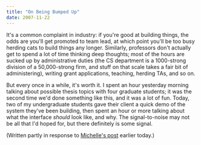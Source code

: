 ```yaml
---
title: "On Being Bumped Up"
date: 2007-11-22
---
```

It's a common complaint in industry: if you're good at building things, the odds are you'll get promoted to team lead, at which point you'll be too busy herding cats to build things any longer. Similarly, professors don't actually get to spend a lot of time thinking deep thoughts; most of the hours are sucked up by administrative duties (the CS department is a 1000-strong division of a 50,000-strong firm, and stuff on that scale takes a fair bit of administering), writing grant applications, teaching, herding TAs, and so on.

But every once in a while, it's worth it. I spent an hour yesterday morning talking about possible thesis topics with four graduate students; it was the second time we'd done something like this, and it was a lot of fun. Today, two of my undergraduate students gave their client a quick demo of the system they've been building, then spent an hour or more talking about what the interface <em>should</em> look like, and why. The signal-to-noise may not be all that I'd hoped for, but there definitely is some signal.

(Written partly in response to <a href="http://www.insanecats.com/cgi-bin/single.py?month=nov07&msg=21">Michelle's post</a> earlier today.)
